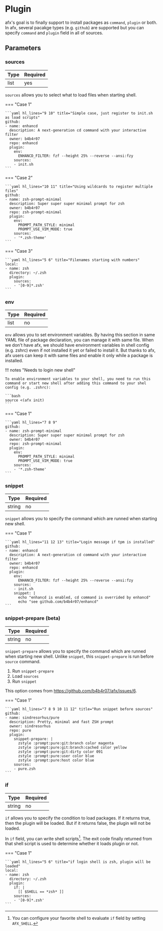 # Plugin

afx's goal is to finally support to install packages as `command`, `plugin` or both. In afx, several pacakge types (e.g. `github`) are supported but you can specify `command` and `plugin` field in all of sources.

## Parameters

### sources

Type | Required
---|---
list | yes

`sources` allows you to select what to load files when starting shell.

=== "Case 1"

    ```yaml hl_lines="9 10" title="Simple case, just register to init.sh as load scripts"
    github:
    - name: enhancd
      description: A next-generation cd command with your interactive filter
      owner: b4b4r07
      repo: enhancd
      plugin:
        env:
          ENHANCD_FILTER: fzf --height 25% --reverse --ansi:fzy
        sources:
        - init.sh
    ```

=== "Case 2"

    ```yaml hl_lines="10 11" title="Using wildcards to register multiple files"
    github:
    - name: zsh-prompt-minimal
      description: Super super super minimal prompt for zsh
      owner: b4b4r07
      repo: zsh-prompt-minimal
      plugin:
        env:
          PROMPT_PATH_STYLE: minimal
          PROMPT_USE_VIM_MODE: true
        sources:
        - '*.zsh-theme'
    ```

=== "Case 3"

    ```yaml hl_lines="5 6" title="Filenames starting with numbers"
    local:
    - name: zsh
      directory: ~/.zsh
      plugin:
        sources:
        - '[0-9]*.zsh'
    ```

### env

Type | Required
---|---
list | no

`env` allows you to set environment variables. By having this section in same YAML file of package declaration, you can manage it with same file. When we don't have afx, we should have environment variables in shell config (e.g. zshrc) even if not installed it yet or failed to install it. But thanks to afx, afx users can keep it with same files and enable it only while a package is installed.

!!! notes "Needs to login new shell"

    To enable environment variables to your shell, you need to run this command or start new shell after adding this command to your shel config (e.g. .zshrc):

    ```bash
    source <(afx init)
    ```

=== "Case 1"

    ```yaml hl_lines="7 8 9"
    github:
    - name: zsh-prompt-minimal
      description: Super super super minimal prompt for zsh
      owner: b4b4r07
      repo: zsh-prompt-minimal
      plugin:
        env:
          PROMPT_PATH_STYLE: minimal
          PROMPT_USE_VIM_MODE: true
        sources:
        - '*.zsh-theme'
    ```

### snippet

Type | Required
---|---
string | no

`snippet` allows you to specify the command which are runned when starting new shell.

=== "Case 1"

    ```yaml hl_lines="11 12 13" title="Login message if tpm is installed"
    github:
    - name: enhancd
      description: A next-generation cd command with your interactive filter
      owner: b4b4r07
      repo: enhancd
      plugin:
        env:
          ENHANCD_FILTER: fzf --height 25% --reverse --ansi:fzy
        sources:
        - init.sh
        snippet: |
          echo "enhancd is enabled, cd command is overrided by enhancd"
          echo "see github.com/b4b4r07/enhancd"
    ```

### snippet-prepare (beta)

Type | Required
---|---
string | no

`snippet-prepare` allows you to specify the command which are runned when starting new shell. Unlike `snippet`, this `snippet-prepare` is run before `source` command.

1. Run `snippet-prepare`
2. Load `sources`
3. Run `snippet`

This option comes from https://github.com/b4b4r07/afx/issues/6.

=== "Case 1"

    ```yaml hl_lines="7 8 9 10 11 12" title="Run snippet before sources"
    github:
    - name: sindresorhus/pure
      description: Pretty, minimal and fast ZSH prompt
      owner: sindresorhus
      repo: pure
      plugin:
        snippet-prepare: |
          zstyle :prompt:pure:git:branch color magenta
          zstyle :prompt:pure:git:branch:cached color yellow
          zstyle :prompt:pure:git:dirty color 091
          zstyle :prompt:pure:user color blue
          zstyle :prompt:pure:host color blue
        sources:
        - pure.zsh
    ```

### if

Type | Required
---|---
string | no

`if` allows you to specify the condition to load packages. If it returns true, then the plugin will be loaded. But if it returns false, the plugin will not be loaded.

In `if` field, you can write shell scripts[^1]. The exit code finally returned from that shell script is used to determine whether it loads plugin or not.

=== "Case 1"

    ```yaml hl_lines="5 6" title="if login shell is zsh, plugin will be loaded"
    local:
    - name: zsh
      directory: ~/.zsh
      plugin:
        if: |
          [[ $SHELL == *zsh* ]]
        sources:
        - '[0-9]*.zsh'
    ```

[^1]: You can configure your favorite shell to evaluate `if` field by setting `AFX_SHELL`.
